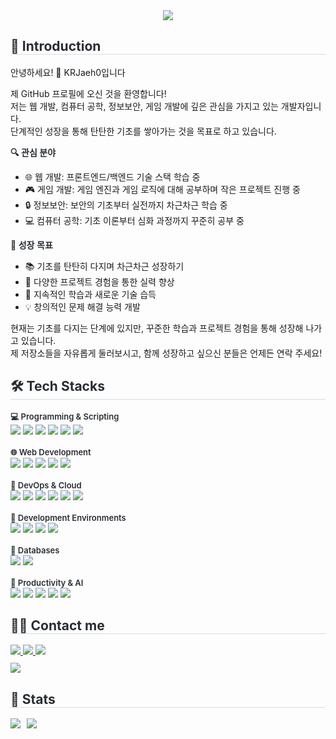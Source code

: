<div align="center">
  <img src="https://capsule-render.vercel.app/api?type=waving&color=auto&height=180&text=KRJaeh0입니다!%20친하게%20지내요😁&animation=&fontColor=000000&fontSize=40" />
</div>

<div style="text-align: left;"> 
  <h2 style="border-bottom: 1px solid #d8dee4; color: #282d33;"> 🙌 Introduction </h2>  
  안녕하세요! 👋 KRJaeh0입니다

  제 GitHub 프로필에 오신 것을 환영합니다!  
  저는 웹 개발, 컴퓨터 공학, 정보보안, 게임 개발에 깊은 관심을 가지고 있는 개발자입니다.  
  단계적인 성장을 통해 탄탄한 기초를 쌓아가는 것을 목표로 하고 있습니다.

  <div style="font-weight: 600; font-size: 14px; text-align: left; color: #282d33;"> 🔍 관심 분야 </div>

  - 🌐 웹 개발: 프론트엔드/백엔드 기술 스택 학습 중
  - 🎮 게임 개발: 게임 엔진과 게임 로직에 대해 공부하며 작은 프로젝트 진행 중
  - 🔒 정보보안: 보안의 기초부터 실전까지 차근차근 학습 중
  - 💻 컴퓨터 공학: 기초 이론부터 심화 과정까지 꾸준히 공부 중

  <div style="font-weight: 600; font-size: 14px; text-align: left; color: #282d33;"> 🎯 성장 목표 </div>

  - 📚 기초를 탄탄히 다지며 차근차근 성장하기
  - 🤝 다양한 프로젝트 경험을 통한 실력 향상
  - 🌱 지속적인 학습과 새로운 기술 습득
  - 💡 창의적인 문제 해결 능력 개발

  현재는 기초를 다지는 단계에 있지만, 꾸준한 학습과 프로젝트 경험을 통해 성장해 나가고 있습니다.  
  제 저장소들을 자유롭게 둘러보시고, 함께 성장하고 싶으신 분들은 언제든 연락 주세요!
</div>

<div style="text-align: left;">
  <h2 style="border-bottom: 1px solid #d8dee4; color: #282d33;"> 🛠️ Tech Stacks </h2>
  <div style="margin: 0; text-align: left;">
<!-- Programming & Scripting -->
<div style="font-weight: 600; font-size: 13px; color: #282d33;"> 💻 Programming & Scripting </div>
<img src="https://img.shields.io/badge/C-A8B9CC?style=for-the-badge&logo=C&logoColor=white">
<img src="https://img.shields.io/badge/C++-00599C?style=for-the-badge&logo=C%2B%2B&logoColor=white">
<img src="https://img.shields.io/badge/C%23-239120?style=for-the-badge&logo=C%23&logoColor=white">
<img src="https://img.shields.io/badge/Python-3776AB?style=for-the-badge&logo=Python&logoColor=white">
<img src="https://img.shields.io/badge/Javascript-F7DF1E?style=for-the-badge&logo=Javascript&logoColor=white">
<img src="https://img.shields.io/badge/Bash-4EAA25?style=for-the-badge&logo=GNU Bash&logoColor=white">
<br/><br/>
<!-- Web Development -->
<div style="font-weight: 600; font-size: 13px; color: #282d33;"> 🌐 Web Development </div>
<img src="https://img.shields.io/badge/HTML5-E34F26?style=for-the-badge&logo=HTML5&logoColor=white">
<img src="https://img.shields.io/badge/CSS3-1572B6?style=for-the-badge&logo=CSS3&logoColor=white">
<img src="https://img.shields.io/badge/PHP-777BB4?style=for-the-badge&logo=PHP&logoColor=white">
<img src="https://img.shields.io/badge/Apache-D22128?style=for-the-badge&logo=Apache&logoColor=white">
<img src="https://img.shields.io/badge/GitHub Pages-222222?style=for-the-badge&logo=GitHub Pages&logoColor=white">
<br/><br/>
<!-- DevOps & Cloud -->
<div style="font-weight: 600; font-size: 13px; color: #282d33;"> 🚀 DevOps & Cloud </div>
<img src="https://img.shields.io/badge/Git-F05032?style=for-the-badge&logo=Git&logoColor=white">
<img src="https://img.shields.io/badge/Github-181717?style=for-the-badge&logo=Github&logoColor=white">
<img src="https://img.shields.io/badge/Github Actions-2088FF?style=for-the-badge&logo=Github Actions&logoColor=white">
<img src="https://img.shields.io/badge/Docker-2496ED?style=for-the-badge&logo=Docker&logoColor=white">
<img src="https://img.shields.io/badge/Kubernetes-326CE5?style=for-the-badge&logo=Kubernetes&logoColor=white">
<img src="https://img.shields.io/badge/Jenkins-D24939?style=for-the-badge&logo=Jenkins&logoColor=white">
<br/><br/>
<!-- Development Environments -->
<div style="font-weight: 600; font-size: 13px; color: #282d33;"> 🔧 Development Environments </div>
<img src="https://img.shields.io/badge/Visual Studio Code-007ACC?style=for-the-badge&logo=Visual Studio Code&logoColor=white">
<img src="https://img.shields.io/badge/Unity-000000?style=for-the-badge&logo=Unity&logoColor=white">
<img src="https://img.shields.io/badge/Linux-FCC624?style=for-the-badge&logo=Linux&logoColor=white">
<img src="https://img.shields.io/badge/MacOS-000000?style=for-the-badge&logo=Apple&logoColor=white">
<br/><br/>
<!-- Databases -->
<div style="font-weight: 600; font-size: 13px; color: #282d33;"> 💾 Databases </div>
<img src="https://img.shields.io/badge/MariaDB-003545?style=for-the-badge&logo=MariaDB&logoColor=white">
<img src="https://img.shields.io/badge/MySQL-4479A1?style=for-the-badge&logo=MySQL&logoColor=white">
<br/><br/>
<!-- Productivity & AI -->
<div style="font-weight: 600; font-size: 13px; color: #282d33;"> 🤖 Productivity & AI </div>
<img src="https://img.shields.io/badge/Microsoft365-B7472A?style=for-the-badge&logo=Microsoft365&logoColor=blue">
<img src="https://img.shields.io/badge/Obsidian-483699?style=for-the-badge&logo=Obsidian&logoColor=white">
<img src="https://img.shields.io/badge/Notion-000000?style=for-the-badge&logo=Notion&logoColor=white">
<img src="https://img.shields.io/badge/ChatGPT-00A67E?style=for-the-badge&logo=OpenAI&logoColor=white">
<img src="https://img.shields.io/badge/Discord-5865F2?style=for-the-badge&logo=Discord&logoColor=white">

  </div>
</div>

<div style="text-align: left;">
  <h2 style="border-bottom: 1px solid #d8dee4; color: #282d33;"> 🧑‍💻 Contact me </h2>
  <div style="margin-top: 10px;">
    <a href="mailto:jaeho6627@kakao.com">
      <img src="https://img.shields.io/badge/Kakao-FFCD00?style=for-the-badge&logo=KakaoTalk&logoColor=black">
    </a>
    <a href="https://jjh0204.github.io/JJH0204/">
      <img src="https://img.shields.io/badge/Portfolio-222222?style=for-the-badge&logo=GitHub Pages&logoColor=white">
    </a>
    <a href="https://discord.com/users/369064974087356416">
      <img src="https://img.shields.io/badge/Discord-5865F2?style=for-the-badge&logo=Discord&logoColor=white">
    </a>
  </div>
  <div style="margin-top: 10px;">
    <a href="https://hits.seeyoufarm.com">
      <img src="https://hits.seeyoufarm.com/api/count/incr/badge.svg?url=https%3A%2F%2Fgithub.com%2FJJH0204&count_bg=%23282d33&title_bg=%23282d33&icon=github.svg&icon_color=%23FFFFFF&title=Visitors&edge_flat=false"/>
    </a>
  </div>
</div>

<div style="text-align: left;">
  <h2 style="border-bottom: 1px solid #d8dee4; color: #282d33;"> 🏅 Stats </h2>
  <div style="display: flex; gap: 10px; margin-top: 10px;">
    <img src="https://github-readme-stats.vercel.app/api?username=JJH0204&show_icons=true&theme=default&hide_border=true&bg_color=00000000&title_color=282d33&text_color=282d33" />
    <img src="https://github-readme-stats.vercel.app/api/top-langs/?username=JJH0204&layout=compact&theme=default&hide_border=true&bg_color=00000000&title_color=282d33&text_color=282d33" />
  </div>
</div>